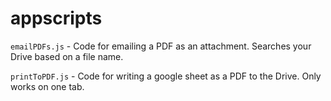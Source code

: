 # appscripts

`emailPDFs.js` - Code for emailing a PDF as an attachment. Searches your Drive based on a file name.  

`printToPDF.js` - Code for writing a google sheet as a PDF to the Drive. Only works on one tab.
